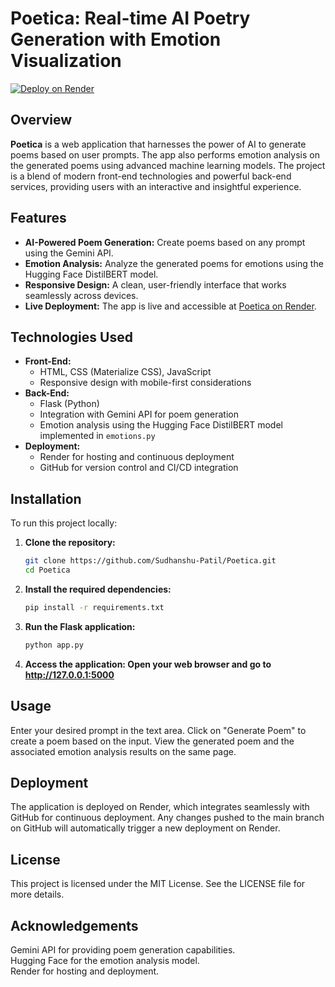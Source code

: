 # Poetica: Real-time AI Poetry Generation with Emotion Visualization

[![Deploy on Render](https://img.shields.io/badge/Deployed%20on-Render-blue.svg)](https://poetica-ujed.onrender.com/)


## Overview

**Poetica** is a web application that harnesses the power of AI to generate poems based on user prompts. The app also performs emotion analysis on the generated poems using advanced machine learning models. The project is a blend of modern front-end technologies and powerful back-end services, providing users with an interactive and insightful experience.

## Features

- **AI-Powered Poem Generation:** Create poems based on any prompt using the Gemini API.
- **Emotion Analysis:** Analyze the generated poems for emotions using the Hugging Face DistilBERT model.
- **Responsive Design:** A clean, user-friendly interface that works seamlessly across devices.
- **Live Deployment:** The app is live and accessible at [Poetica on Render](https://poetica-ujed.onrender.com/).

## Technologies Used

- **Front-End:**
  - HTML, CSS (Materialize CSS), JavaScript
  - Responsive design with mobile-first considerations
- **Back-End:**
  - Flask (Python)
  - Integration with Gemini API for poem generation
  - Emotion analysis using the Hugging Face DistilBERT model implemented in `emotions.py`
- **Deployment:**
  - Render for hosting and continuous deployment
  - GitHub for version control and CI/CD integration

## Installation

To run this project locally:

1. **Clone the repository:**
   ```bash
   git clone https://github.com/Sudhanshu-Patil/Poetica.git
   cd Poetica
2. **Install the required dependencies:**
   ```bash
   pip install -r requirements.txt
3. **Run the Flask application:**
   ```bash
   python app.py
4. **Access the application: Open your web browser and go to http://127.0.0.1:5000**

## Usage
Enter your desired prompt in the text area.
Click on "Generate Poem" to create a poem based on the input.
View the generated poem and the associated emotion analysis results on the same page.

## Deployment
The application is deployed on Render, which integrates seamlessly with GitHub for continuous deployment. Any changes pushed to the main branch on GitHub will automatically trigger a new deployment on Render.

## License
This project is licensed under the MIT License. See the LICENSE file for more details.

## Acknowledgements
Gemini API for providing poem generation capabilities.<br>
Hugging Face for the emotion analysis model.<br>
Render for hosting and deployment.

